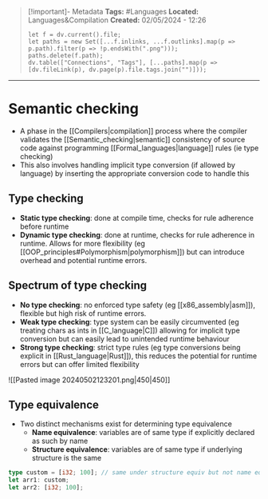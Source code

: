 > [!important]- Metadata
> **Tags:** #Languages 
> **Located:** Languages&Compilation
> **Created:** 02/05/2024 - 12:26
> ```dataviewjs
> let f = dv.current().file;
> let paths = new Set([...f.inlinks, ...f.outlinks].map(p => p.path).filter(p => !p.endsWith(".png")));
> paths.delete(f.path);
> dv.table(["Connections", "Tags"], [...paths].map(p => [dv.fileLink(p), dv.page(p).file.tags.join("")]));
> ```

___
# Semantic checking
- A phase in the [[Compilers|compilation]] process where the compiler validates the [[Semantic_checking|semantic]] consistency of  source code against programming [[Formal_languages|language]] rules (ie type checking)
- This also involves handling implicit type conversion (if allowed by language) by inserting the appropriate conversion code to handle this 

## Type checking
- **Static type checking**: done at compile time, checks for rule adherence before runtime
- **Dynamic type checking**: done at runtime, checks for rule adherence in runtime. Allows for more flexibility (eg [[OOP_principles#Polymorphism|polymorphism]]) but can introduce overhead and potential runtime errors.

## Spectrum of type checking
- **No type checking**: no enforced type safety (eg [[x86_assembly|asm]]), flexible but high risk of runtime errors.
- **Weak type checking**: type system can be easily circumvented (eg treating chars as ints in [[C_language|C]]) allowing for implicit type conversion but can easily lead to unintended runtime behaviour 
- **Strong type checking**: strict type rules (eg type conversions being explicit in [[Rust_language|Rust]]), this  reduces the potential for runtime errors but can offer limited flexibility

![[Pasted image 20240502123201.png|450|450]]
## Type equivalence
- Two distinct mechanisms exist for determining type equivalence  
	- **Name equivalence**: variables are of same type if explicitly declared as such by name
	- **Structure equivalence**: variables are of same type if underlying structure is the same 

```rust
type custom = [i32; 100]; // same under structure equiv but not name equiv
let arr1: custom;
let arr2: [i32; 100];
```
